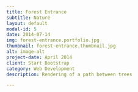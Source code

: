 ```yaml
---
title: Forest Entrance
subtitle: Nature
layout: default
modal-id: 5
date: 2014-07-14
img: forest-entrance.portfolio.jpg
thumbnail: forest-entrance.thumbnail.jpg
alt: image-alt
project-date: April 2014
client: Start Bootstrap
category: Web Development
description: Rendering of a path between trees

---
```

